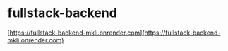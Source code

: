 # fullstack-backend
[https://fullstack-backend-mkli.onrender.com](https://fullstack-backend-mkli.onrender.com)
